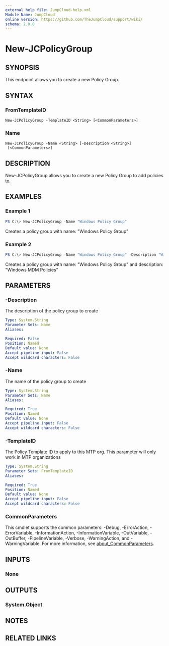 ```yaml
---
external help file: JumpCloud-help.xml
Module Name: JumpCloud
online version: https://github.com/TheJumpCloud/support/wiki/
schema: 2.0.0
---
```


# New-JCPolicyGroup

## SYNOPSIS

This endpoint allows you to create a new Policy Group.

## SYNTAX

### FromTemplateID

```
New-JCPolicyGroup -TemplateID <String> [<CommonParameters>]
```

### Name

```
New-JCPolicyGroup -Name <String> [-Description <String>]
 [<CommonParameters>]
```

## DESCRIPTION

New-JCPolicyGroup allows you to create a new Policy Group to add policies to.

## EXAMPLES

### Example 1

```powershell
PS C:\> New-JCPolicyGroup -Name "Windows Policy Group"
```

Creates a policy group with name: "Windows Policy Group"

### Example 2

```powershell
PS C:\> New-JCPolicyGroup -Name "Windows Policy Group" -Description "Windows MDM Policies"
```

Creates a policy group with name: "Windows Policy Group" and description: "Windows MDM Policies"

## PARAMETERS

### -Description

The description of the policy group to create

```yaml
Type: System.String
Parameter Sets: Name
Aliases:

Required: False
Position: Named
Default value: None
Accept pipeline input: False
Accept wildcard characters: False
```

### -Name

The name of the policy group to create

```yaml
Type: System.String
Parameter Sets: Name
Aliases:

Required: True
Position: Named
Default value: None
Accept pipeline input: False
Accept wildcard characters: False
```

### -TemplateID

The Policy Template ID to apply to this MTP org.
This parameter will only work in MTP organizations

```yaml
Type: System.String
Parameter Sets: FromTemplateID
Aliases:

Required: True
Position: Named
Default value: None
Accept pipeline input: False
Accept wildcard characters: False
```

### CommonParameters

This cmdlet supports the common parameters: -Debug, -ErrorAction, -ErrorVariable, -InformationAction, -InformationVariable, -OutVariable, -OutBuffer, -PipelineVariable, -Verbose, -WarningAction, and -WarningVariable. For more information, see [about_CommonParameters](http://go.microsoft.com/fwlink/?LinkID=113216).

## INPUTS

### None

## OUTPUTS

### System.Object

## NOTES

## RELATED LINKS

